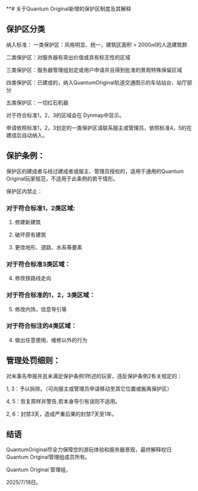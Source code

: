 **# 关于Quantum Original新增的保护区制度及其解释

## 保护区分类

纳入标准：
一类保护区：风格明显、统一，建筑区面积 > 2000㎡的人造建筑群

二类保护区：对服务器有突出价值或具有标志性的区域

三类保护区：服务器管理组划定或用户申请并且得到批准的景观特殊保留区域

四类保护区：已建成的，纳入QuantumOriginal轨道交通图示的车站站台、站厅部分

五类保护区：一切红石机器

   对于符合标准1，2，3的区域会在 Dynmap中显示。

   申请依照标准1，2，3划定的一类保护区请联系服主或管理员，依照标准4，5的在建成后自动纳入。

## 保护条例：
保护区的建成者与经过建成者或服主、管理员授权的，适用于通用的Quantum Original玩家规范，不适用于此条例的若干情形。

保护区内禁止：
### 对于符合标准1，2类区域:
1) 修建新建筑

2) 破坏原有建筑

3) 更改地形、道路、水系等要素
  
### 对于符合标准3类区域：
4) 修改铁路线走向
### 对于符合标准的1，2，3类区域：
5) 修改内饰，信息导引等
### 对于符合标注的4类区域：
4) 做出任意使用、维修以外的行为
   
## 管理处罚细则：
   对未事先申报并且未满足保护条例1所述的玩家，违反保护条例2有关规定的：

   1, 3：予以拆除。（可向服主或管理员申请移动至其它位置或搬离保护区）

   4, 5：恢复原样并警告,若本身导引有误则不适用。

   2, 6：封禁3天，造成严重后果的封禁7天至1年。

## 结语

QuantumOriginal尽全力保障您的游玩体验和服务器景观，最终解释权归Quantum Original管理组成员所有。

Quantum Original 管理组，

2025/7/18日。